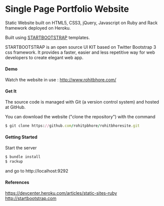 # Single Page Portfolio Website

Static Website built on HTML5, CSS3, jQuery, Javascript on Ruby and Rack framework deployed on Heroku.

Built using [STARTBOOTSTRAP](http://startbootstrap.com) templates.

STARTBOOTSTRAP is an open source UI KIT based on Twitter Bootstrap 3 css framework. It provides a faster, easier and less repetitive way for web developers to create elegant web app.

#### Demo
Watch the website in use : http://www.rohitbhore.com/

#### Get It

The source code is managed with Git (a version control system) and hosted at GitHub.

You can download the website ("clone the repository") with the command

```ruby
$ git clone https://github.com/rohitpbhore/rohitbhoresite.git
```

#### Getting Started

Start the server

```ruby
$ bundle install
$ rackup
```
and go to http://localhost:9292

#### References

https://devcenter.heroku.com/articles/static-sites-ruby<br/>
http://startbootstrap.com
